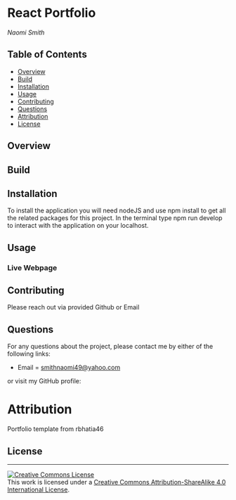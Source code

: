 <!-- [![HitCount](http://hits.dwyl.io/rbhatia46/React-Portfolio.svg)](http://hits.dwyl.io/rbhatia46/React-Portfolio)
![Star this repository](https://img.shields.io/github/stars/rbhatia46/React-Portfolio?style=social)


A simple SPA Portfolio template for developer/designers built with React. Use it to showcase your work, testimonials and other information to clients.

## Preview


## How to use
1. Clone/Download the repo.
2. Run  ``` npm install ```.
3. Change the values in ```src/resumeData.js``` to suit your use-case.
4. Run ```npm start``` to spin the up the local dev server port 3000.(http://localhost:3000).
5. Make required changes in ```src/resumeData.js``` to suit your needs. -->

# React Portfolio

_Naomi Smith_

## Table of Contents

- [Overview](#Overview)
- [Build](#Build)
- [Installation](#Installation)
- [Usage](#Usage)
- [Contributing](#Contributing)
- [Questions](#Questions)
- [Attribution](#Attribution)
- [License](#License)

## Overview

<p>  <p>

## Build

<!--
- [Node](https://nodejs.org/en/about/)
- [Heroku](https://www.heroku.com/what)
- [MongoDB](https://www.mongodb.com/) -->

## Installation

To install the application you will need nodeJS and use npm install to get all the related packages for this project. In the terminal type npm run develop to interact with the application on your localhost.

## Usage

<!-- ![Fitness Tracker](assets/fitness.png) -->

### Live Webpage

<!-- [Live Demo](https://glacial-inlet-54901.herokuapp.com/) -->

## Contributing

Please reach out via provided Github or Email

## Questions

For any questions about the project, please contact me by either of the following links:

- Email = smithnaomi49@yahoo.com

or visit my GitHub profile:

<!-- - Application GitHub - [smithnaomi](https://github.com/smithnaomi/Fitness-Tracker) -->

# Attribution

Portfolio template from rbhatia46

## License

---

<a rel="license" href="http://creativecommons.org/licenses/by-sa/4.0/"><img alt="Creative Commons License" style="border-width:0" src="https://i.creativecommons.org/l/by-sa/4.0/88x31.png" /></a><br />This work is licensed under a <a rel="license" href="http://creativecommons.org/licenses/by-sa/4.0/">Creative Commons Attribution-ShareAlike 4.0 International License</a>.
